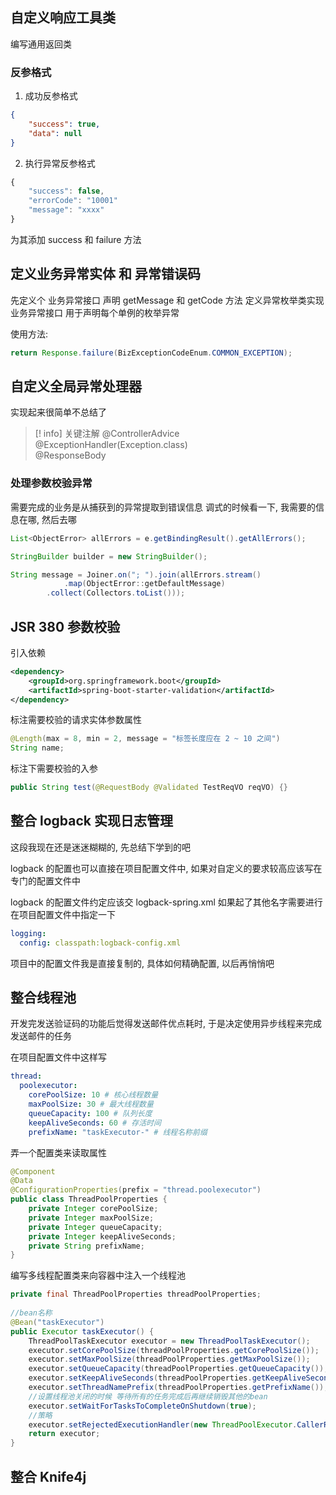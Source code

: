 ## 自定义响应工具类
编写通用返回类
### 反参格式
1. 成功反参格式
```json
{
	"success": true,
	"data": null
}
```
2. 执行异常反参格式
```js
{
	"success": false,
	"errorCode": "10001"
	"message": "xxxx"
}
```

为其添加 success 和 failure 方法

## 定义业务异常实体 和 异常错误码
先定义个 业务异常接口 声明 getMessage 和 getCode 方法
定义异常枚举类实现业务异常接口 用于声明每个单例的枚举异常

使用方法:
```java
return Response.failure(BizExceptionCodeEnum.COMMON_EXCEPTION);
```

## 自定义全局异常处理器
实现起来很简单不总结了
> [! info] 关键注解
> @ControllerAdvice
> @ExceptionHandler(Exception.class)  
   @ResponseBody

### 处理参数校验异常
需要完成的业务是从捕获到的异常提取到错误信息
调式的时候看一下, 我需要的信息在哪, 然后去哪
```java
List<ObjectError> allErrors = e.getBindingResult().getAllErrors(); 

StringBuilder builder = new StringBuilder();  

String message = Joiner.on("; ").join(allErrors.stream()  
            .map(ObjectError::getDefaultMessage)  
        .collect(Collectors.toList()));
```


## JSR 380 参数校验
引入依赖
```xml
<dependency>
    <groupId>org.springframework.boot</groupId>
    <artifactId>spring-boot-starter-validation</artifactId>
</dependency>
```

标注需要校验的请求实体参数属性
```java
@Length(max = 8, min = 2, message = "标签长度应在 2 ~ 10 之间")  
String name;
```

标注下需要校验的入参
```java
public String test(@RequestBody @Validated TestReqVO reqVO) {}
```

## 整合 logback 实现日志管理
这段我现在还是迷迷糊糊的, 先总结下学到的吧

logback 的配置也可以直接在项目配置文件中, 如果对自定义的要求较高应该写在专门的配置文件中

logback 的配置文件约定应该交 logback-spring.xml 如果起了其他名字需要进行在项目配置文件中指定一下
```yml
logging:  
  config: classpath:logback-config.xml
```

项目中的配置文件我是直接复制的, 具体如何精确配置, 以后再悄悄吧

## 整合线程池
开发完发送验证码的功能后觉得发送邮件优点耗时, 于是决定使用异步线程来完成发送邮件的任务 

在项目配置文件中这样写
```yml
thread:  
  poolexecutor:  
    corePoolSize: 10 # 核心线程数量  
    maxPoolSize: 30 # 最大线程数量  
    queueCapacity: 100 # 队列长度  
    keepAliveSeconds: 60 # 存活时间  
    prefixName: "taskExecutor-" # 线程名称前缀
```

弄一个配置类来读取属性
```java
@Component  
@Data  
@ConfigurationProperties(prefix = "thread.poolexecutor")  
public class ThreadPoolProperties {  
    private Integer corePoolSize;  
    private Integer maxPoolSize;  
    private Integer queueCapacity;  
    private Integer keepAliveSeconds;  
    private String prefixName;  
}
```

编写多线程配置类来向容器中注入一个线程池

```java
private final ThreadPoolProperties threadPoolProperties;  
  
//bean名称  
@Bean("taskExecutor")  
public Executor taskExecutor() {  
    ThreadPoolTaskExecutor executor = new ThreadPoolTaskExecutor();  
    executor.setCorePoolSize(threadPoolProperties.getCorePoolSize());  
    executor.setMaxPoolSize(threadPoolProperties.getMaxPoolSize());  
    executor.setQueueCapacity(threadPoolProperties.getQueueCapacity());  
    executor.setKeepAliveSeconds(threadPoolProperties.getKeepAliveSeconds());  
    executor.setThreadNamePrefix(threadPoolProperties.getPrefixName());  
    //设置线程池关闭的时候 等待所有的任务完成后再继续销毁其他的bean  
    executor.setWaitForTasksToCompleteOnShutdown(true);  
    //策略  
    executor.setRejectedExecutionHandler(new ThreadPoolExecutor.CallerRunsPolicy());  
    return executor;  
}
```

##  整合 Knife4j

